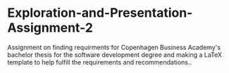 # Exploration-and-Presentation-Assignment-2
 Assignment on finding requirments for Copenhagen Business Academy's bachelor thesis for the software development degree and making a LaTeX template to help fulfill the requirements and recommendations..
